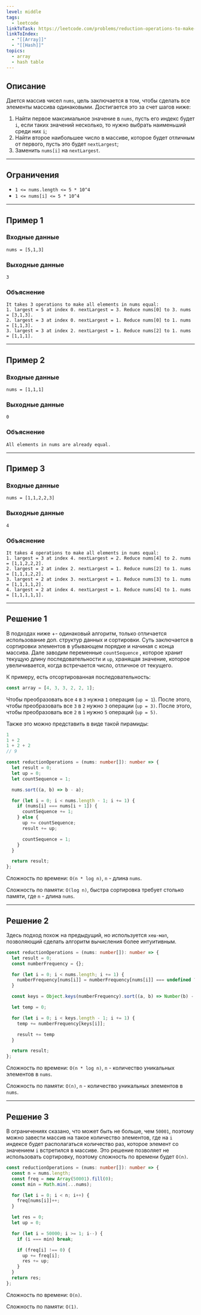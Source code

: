 ```yaml
---
level: middle
tags:
  - leetcode
linkToTask: https://leetcode.com/problems/reduction-operations-to-make-the-array-elements-equal/?envType=daily-question&envId=2023-11-19
linkToIndex:
  - "[[Array]]"
  - "[[Hash]]"
topics:
  - array
  - hash table
---
```

## Описание

Дается массив чисел `nums`, цель заключается в том, чтобы сделать все элементы массива одинаковыми. Достигается это за счет шагов ниже:
1. Найти первое максимальное значение в `nums`, пусть его индекс будет `i`, если таких значений несколько, то нужно выбрать наименьший среди них `i`;
2. Найти второе наибольшее число в массиве, которое будет отличным от первого, пусть это будет `nextLargest`;
3. Заменить `nums[i]` на `nextLargest`.

---
## Ограничения

- `1 <= nums.length <= 5 * 10^4`
- `1 <= nums[i] <= 5 * 10^4`

---
## Пример 1

### Входные данные

```
nums = [5,1,3]
```
### Выходные данные

```
3
```
### Объяснение

```
It takes 3 operations to make all elements in nums equal:
1. largest = 5 at index 0. nextLargest = 3. Reduce nums[0] to 3. nums = [3,1,3].
2. largest = 3 at index 0. nextLargest = 1. Reduce nums[0] to 1. nums = [1,1,3].
3. largest = 3 at index 2. nextLargest = 1. Reduce nums[2] to 1. nums = [1,1,1].
```

---
## Пример 2

### Входные данные

```
nums = [1,1,1]
```
### Выходные данные

```
0
```
### Объяснение

```
All elements in nums are already equal.
```

---
## Пример 3

### Входные данные

```
nums = [1,1,2,2,3]
```
### Выходные данные

```
4
```
### Объяснение

```
It takes 4 operations to make all elements in nums equal:
1. largest = 3 at index 4. nextLargest = 2. Reduce nums[4] to 2. nums = [1,1,2,2,2].
2. largest = 2 at index 2. nextLargest = 1. Reduce nums[2] to 1. nums = [1,1,1,2,2].
3. largest = 2 at index 3. nextLargest = 1. Reduce nums[3] to 1. nums = [1,1,1,1,2].
4. largest = 2 at index 4. nextLargest = 1. Reduce nums[4] to 1. nums = [1,1,1,1,1].
```

---


## Решение 1

В подходах ниже +- одинаковый алгоритм, только отличается использование доп. структур данных и сортировки. Суть заключается в сортировки элементов в убывающем порядке и начиная с конца массива. Дале заводим переменные `countSequence` , которое хранит текущую длину последовательности и `up`, хранящая значение, которое увеличивается, когда встречается число, отличное от текущего.

К примеру, есть отсортированная последовательность:
```typescript
const array = [4, 3, 3, 2, 2, 1];
```

Чтобы преобразовать все `4` в `3` нужна `1` операция (`up = 1`).
После этого, чтобы преобразовать все `3` в `2` нужно `3` операции (`up = 3)`.
После этого, чтобы преобразовать все `2` в `1` нужно `5` операций (`up = 5)`.

Также это можно представить в виде такой пирамиды:
```typescript
1
1 + 2
1 + 2 + 2
// 9
```

```typescript
const reductionOperations = (nums: number[]): number => {
  let result = 0;
  let up = 0;
  let countSequence = 1;

  nums.sort((a, b) => b - a);

  for (let i = 0; i < nums.length - 1; i += 1) {
    if (nums[i] === nums[i + 1]) {
      countSequence += 1;
    } else {
      up += countSequence;
      result += up;

      countSequence = 1;
    }
  }

  return result;
};
```

Сложность по времени: `O(n * log n)`, `n` - длина `nums`.

Сложность по памяти: `O(log n)`, быстра сортировка требует столько памяти, где `n` - длина `nums`.

---
## Решение 2

Здесь подход похож на предыдущий, но используется `хеш-мап`, позволяющий сделать алгоритм вычисления более интуитивным.

```typescript
const reductionOperations = (nums: number[]): number => {
  let result = 0;
  const numberFrequency = {};

  for (let i = 0; i < nums.length; i += 1) {
    numberFrequency[nums[i]] = numberFrequency[nums[i]] === undefined ? 1 : numberFrequency[nums[i]] + 1
  }

  const keys = Object.keys(numberFrequency).sort((a, b) => Number(b) - Number(a));

  let temp = 0;

  for (let i = 0; i < keys.length - 1; i += 1) {
    temp += numberFrequency[keys[i]];

    result += temp
  }

  return result;
};
```

Сложность по времени: `O(n * log n)`, `n` - количество уникальных элементов в `nums`.

Сложность по памяти: `O(n)`, `n` - количество уникальных элементов в `nums`.

---
## Решение 3

В ограничениях сказано, что может быть не больше, чем `50001`, поэтому можно завести массив на такое количество элементов, где на `i` индексе будет располагаться количество раз, которое элемент со значением `i` встретился в массиве. Это решение позволяет не использовать сортировку, поэтому сложность по времени будет `O(n)`.

```typescript
const reductionOperations = (nums: number[]): number => {
  const n = nums.length;
  const freq = new Array(50001).fill(0);
  const min = Math.min(...nums);

  for (let i = 0; i < n; i++) {
    freq[nums[i]]++;
  }

  let res = 0;
  let up = 0;

  for (let i = 50000; i >= 1; i--) {
    if (i === min) break;

    if (freq[i] !== 0) {
      up += freq[i];
      res += up;
    }
  }
  return res;
};
```

Сложность по времени: `O(n)`.

Сложность по памяти: `O(1)`.